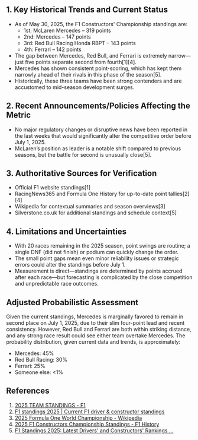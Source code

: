## 1. Key Historical Trends and Current Status

- As of May 30, 2025, the F1 Constructors' Championship standings are:
  - 1st: McLaren Mercedes – 319 points
  - 2nd: Mercedes – 147 points
  - 3rd: Red Bull Racing Honda RBPT – 143 points
  - 4th: Ferrari – 142 points
- The gap between Mercedes, Red Bull, and Ferrari is extremely narrow—just five points separate second from fourth[1][4].
- Mercedes has shown consistent point-scoring, which has kept them narrowly ahead of their rivals in this phase of the season[5].
- Historically, these three teams have been strong contenders and are accustomed to mid-season development surges.

## 2. Recent Announcements/Policies Affecting the Metric

- No major regulatory changes or disruptive news have been reported in the last weeks that would significantly alter the competitive order before July 1, 2025.
- McLaren’s position as leader is a notable shift compared to previous seasons, but the battle for second is unusually close[5].

## 3. Authoritative Sources for Verification

- Official F1 website standings[1]
- RacingNews365 and Formula One History for up-to-date point tallies[2][4]
- Wikipedia for contextual summaries and season overviews[3]
- Silverstone.co.uk for additional standings and schedule context[5]

## 4. Limitations and Uncertainties

- With 20 races remaining in the 2025 season, point swings are routine; a single DNF (did not finish) or podium can quickly change the order.
- The small point gaps mean even minor reliability issues or strategic errors could alter the standings before July 1.
- Measurement is direct—standings are determined by points accrued after each race—but forecasting is complicated by the close competition and unpredictable race outcomes.

## Adjusted Probabilistic Assessment

Given the current standings, Mercedes is marginally favored to remain in second place on July 1, 2025, due to their slim four-point lead and recent consistency. However, Red Bull and Ferrari are both within striking distance, and any strong race result could see either team overtake Mercedes. The probability distribution, given current data and trends, is approximately:
- Mercedes: 45%
- Red Bull Racing: 30%
- Ferrari: 25%
- Someone else: <1%

## References

1. [2025 TEAM STANDINGS - F1](https://www.formula1.com/en/results/2025/team)
2. [F1 standings 2025 | Current F1 driver & constructor standings](https://racingnews365.com/formula-1-standings-2025)
3. [2025 Formula One World Championship - Wikipedia](https://en.wikipedia.org/wiki/2025_Formula_One_World_Championship)
4. [2025 F1 Constructors Championship Standings - F1 History](https://www.formulaonehistory.com/results/2025-f1-constructors-championship-standings/)
5. [F1 Standings 2025: Latest Drivers' and Constructors' Rankings ...](https://www.silverstone.co.uk/news/f1-standings-2025-latest-drivers-and-constructors-rankings-schedule-results)